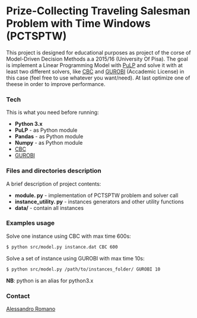 # Prize-Collecting Traveling Salesman Problem with Time Windows (PCTSPTW)

This project is designed for educational purposes as project of the corse of Model-Driven Decision Methods a.a 2015/16 (University Of Pisa). The goal is implement a Linear Programming Model with [PuLP] and solve it with at least two different solvers, like [CBC] and [GUROBI] (Accademic License) in this case (feel free to use whatever you want/need). At last  optimize one of theese in order to improve performance.


### Tech
This is what you need before running: 

* **Python 3.x**
* **PuLP** - as Python module
* **Pandas** - as Python module
* **Numpy** - as Python module
* [CBC]
* [GUROBI]

### Files and directories description
A brief description of project contents:

* **module. py** - implementation of PCTSPTW problem and solver call
* **instance_utility. py** - instances generators and other utility functions
* **data/** - contain all instances

### Examples usage
Solve one instance using CBC with max time 600s:

```sh
$ python src/model.py instance.dat CBC 600
```
Solve a set of instance using GUROBI with max time 10s:
```sh
$ python src/model.py /path/to/instances_folder/ GUROBI 10
```
**NB**: python is an alias for python3.x

### Contact
[Alessandro Romano]

[PuLP]:https://pythonhosted.org/PuLP/
[CBC]:https://projects.coin-or.org/Cbc
[GUROBI]:http://gurobi.com/
[Alessandro Romano]:mailto:alessandro.romano@linux.com